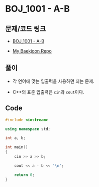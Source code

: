 # BOJ_1001 - A-B

## 문제/코드 링크

- [BOJ_1001 - A-B](https://www.acmicpc.net/problem/1001)

- [My Baekjoon Repo](https://github.com/Meantint/Baekjoon)

## 풀이

- 각 언어에 맞는 입출력을 사용하면 되는 문제.

- C++의 표준 입출력은 `cin`과 `cout`이다.

## Code

```cpp
#include <iostream>

using namespace std;

int a, b;

int main()
{
    cin >> a >> b;

    cout << a - b << '\n';

    return 0;
}
```
